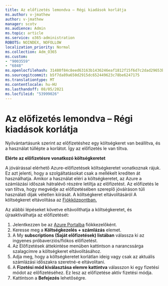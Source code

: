 ```yaml
---
title: Az előfizetés lemondva – Régi kiadások korlátja
ms.author: v-jmathew
author: v-jmathew
manager: scotv
ms.audience: Admin
ms.topic: article
ms.service: o365-administration
ROBOTS: NOINDEX, NOFOLLOW
localization_priority: Normal
ms.collection: Adm_O365
ms.custom:
- "9003559"
- "6848"
ms.openlocfilehash: 31480f84c8eed63163b1436246eaf1812f15f6d7c2dad29653b2019f8a15f1af
ms.sourcegitcommit: b5f7da89a650d2915dc652449623c78be6247175
ms.translationtype: MT
ms.contentlocale: hu-HU
ms.lasthandoff: 08/05/2021
ms.locfileid: "53999026"
---
```

# <a name="subscription-cancelled---legacy---spending-limit"></a>Az előfizetés lemondva – Régi kiadások korlátja

Nyilvántartásunk szerint az előfizetéshez egy költségkeret van beállítva, és a használat túllépte a korlátot. Így az előfizetés le van tiltva.

**Elérte az előfizetésre vonatkozó költségkeretet**

A jóváírással elérhető Azure-előfizetések költségkeretet vonatkoznak rájuk. Ez azt jelenti, hogy a szolgáltatásokat csak a mellékelt krediten át használhatja. Amikor a használat eléri a költségkeretet, az Azure a számlázási időszak hátralévő részére letiltja az előfizetést. Az előfizetés le van tiltva, hogy megvédje az előfizetésében szereplő jóváíráson túli használati díjak véletlen kiírását. A költségkeret eltávolításáról A költségkeret eltávolítása az [Fiókközpontban.](https://docs.microsoft.com/azure/cost-management-billing/manage/spending-limit#remove)

Az alábbi lépéseket követve eltávolíthatja a költségkeretet, és újraaktiválhatja az előfizetését:

1. Jelentkezzen be az [Azure Portalba](https://portal.azure.com/) fiókkezelőként.
2. Keresse meg a **Költségkezelés + számlázás** elemet.
3. A My **subscriptions (Saját előfizetések) listában** válassza ki az ingyenes próbaverziós/fiókos előfizetést.
4. Az Előfizetések áttekintése menüben kattintson a narancssárga szalagcímre a költségkeret eltávolításához.
5. Adja meg, hogy a költségkeretet korlátlan ideig vagy csak az aktuális számlázási időszakra szeretné-e eltávolítani.
6. A **Fizetési mód kiválasztása elemre kattintva** válasszon ki egy fizetési módot az előfizetéséhez. Ez lesz az előfizetése aktív fizetési módja.
7. Kattintson a **Befejezés** lehetőségre.

